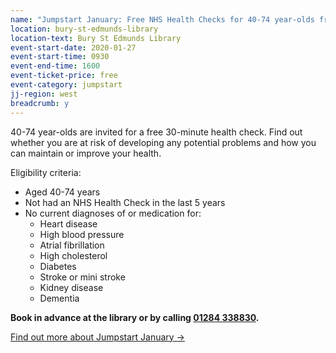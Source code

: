 ```yaml
---
name: "Jumpstart January: Free NHS Health Checks for 40-74 year-olds from OneLife Suffolk"
location: bury-st-edmunds-library
location-text: Bury St Edmunds Library
event-start-date: 2020-01-27
event-start-time: 0930
event-end-time: 1600
event-ticket-price: free
event-category: jumpstart
jj-region: west
breadcrumb: y
---
```


40-74 year-olds are invited for a free 30-minute health check. Find out whether you are at risk of developing any potential problems and how you can maintain or improve your health.

Eligibility criteria:

* Aged 40-74 years
* Not had an NHS Health Check in the last 5 years
* No current diagnoses of or medication for:
    * Heart disease
    * High blood pressure
    * Atrial fibrillation
    * High cholesterol
    * Diabetes
    * Stroke or mini stroke
    * Kidney disease
    * Dementia

**Book in advance at the library or by calling [01284 338830](tel:01284338830).**

[Find out more about Jumpstart January &rarr;](/jumpstart-january/)
